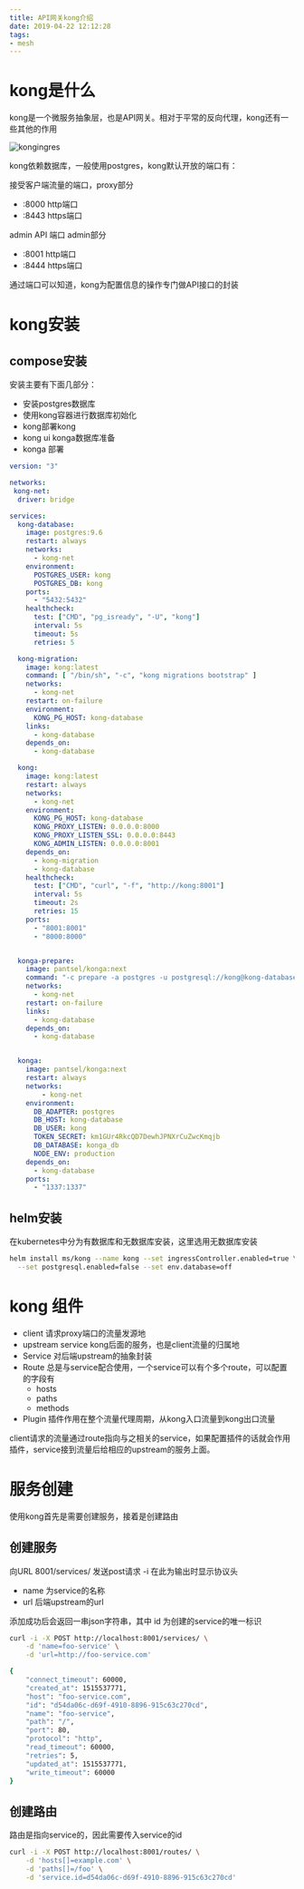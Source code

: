 ```yaml
---
title: API网关kong介绍
date: 2019-04-22 12:12:28
tags:
- mesh
---
```


# kong是什么

kong是一个微服务抽象层，也是API网关。相对于平常的反向代理，kong还有一些其他的作用

![kongingres](https://qiniu.li-rui.top/kongingres.png)

<!--more-->

kong依赖数据库，一般使用postgres，kong默认开放的端口有：

接受客户端流量的端口，proxy部分

- :8000 http端口
- :8443 https端口

admin API 端口 admin部分
- :8001 http端口
- :8444 https端口

通过端口可以知道，kong为配置信息的操作专门做API接口的封装

# kong安装

## compose安装

安装主要有下面几部分：

- 安装postgres数据库
- 使用kong容器进行数据库初始化
- kong部署kong
- kong ui konga数据库准备
- konga 部署

```yaml
version: "3"

networks:
 kong-net:
  driver: bridge

services:
  kong-database:
    image: postgres:9.6
    restart: always
    networks:
      - kong-net
    environment:
      POSTGRES_USER: kong
      POSTGRES_DB: kong
    ports:
      - "5432:5432"
    healthcheck:
      test: ["CMD", "pg_isready", "-U", "kong"]
      interval: 5s
      timeout: 5s
      retries: 5

  kong-migration:
    image: kong:latest
    command: [ "/bin/sh", "-c", "kong migrations bootstrap" ]
    networks:
      - kong-net
    restart: on-failure
    environment:
      KONG_PG_HOST: kong-database
    links:
      - kong-database
    depends_on:
      - kong-database

  kong:
    image: kong:latest
    restart: always
    networks:
      - kong-net
    environment:
      KONG_PG_HOST: kong-database
      KONG_PROXY_LISTEN: 0.0.0.0:8000
      KONG_PROXY_LISTEN_SSL: 0.0.0.0:8443
      KONG_ADMIN_LISTEN: 0.0.0.0:8001
    depends_on:
      - kong-migration
      - kong-database
    healthcheck:
      test: ["CMD", "curl", "-f", "http://kong:8001"]
      interval: 5s
      timeout: 2s
      retries: 15
    ports:
      - "8001:8001"
      - "8000:8000"


  konga-prepare:
    image: pantsel/konga:next
    command: "-c prepare -a postgres -u postgresql://kong@kong-database:5432/konga_db"
    networks:
      - kong-net
    restart: on-failure
    links:
      - kong-database
    depends_on:
      - kong-database


  konga:
    image: pantsel/konga:next
    restart: always
    networks:
        - kong-net
    environment:
      DB_ADAPTER: postgres
      DB_HOST: kong-database
      DB_USER: kong
      TOKEN_SECRET: km1GUr4RkcQD7DewhJPNXrCuZwcKmqjb
      DB_DATABASE: konga_db
      NODE_ENV: production
    depends_on:
      - kong-database
    ports:
      - "1337:1337"
```

## helm安装

在kubernetes中分为有数据库和无数据库安装，这里选用无数据库安装

```bash
helm install ms/kong --name kong --set ingressController.enabled=true \
  --set postgresql.enabled=false --set env.database=off
```

# kong 组件

- client 请求proxy端口的流量发源地
- upstream service kong后面的服务，也是client流量的归属地
- Service 对后端upstream的抽象封装
- Route 总是与service配合使用，一个service可以有个多个route，可以配置的字段有
    - hosts
    - paths
    - methods
- Plugin 插件作用在整个流量代理周期，从kong入口流量到kong出口流量

client请求的流量通过route指向与之相关的service，如果配置插件的话就会作用插件，service接到流量后给相应的upstream的服务上面。


# 服务创建

使用kong首先是需要创建服务，接着是创建路由

## 创建服务

向URL 8001/services/ 发送post请求 -i 在此为输出时显示协议头

- name 为service的名称
- url 后端upstream的url

添加成功后会返回一串json字符串，其中 id 为创建的service的唯一标识

```bash
curl -i -X POST http://localhost:8001/services/ \
    -d 'name=foo-service' \
    -d 'url=http://foo-service.com'

{
    "connect_timeout": 60000,
    "created_at": 1515537771,
    "host": "foo-service.com",
    "id": "d54da06c-d69f-4910-8896-915c63c270cd",
    "name": "foo-service",
    "path": "/",
    "port": 80,
    "protocol": "http",
    "read_timeout": 60000,
    "retries": 5,
    "updated_at": 1515537771,
    "write_timeout": 60000
}
```

## 创建路由

路由是指向service的，因此需要传入service的id

```bash
curl -i -X POST http://localhost:8001/routes/ \
    -d 'hosts[]=example.com' \
    -d 'paths[]=/foo' \
    -d 'service.id=d54da06c-d69f-4910-8896-915c63c270cd'
```




